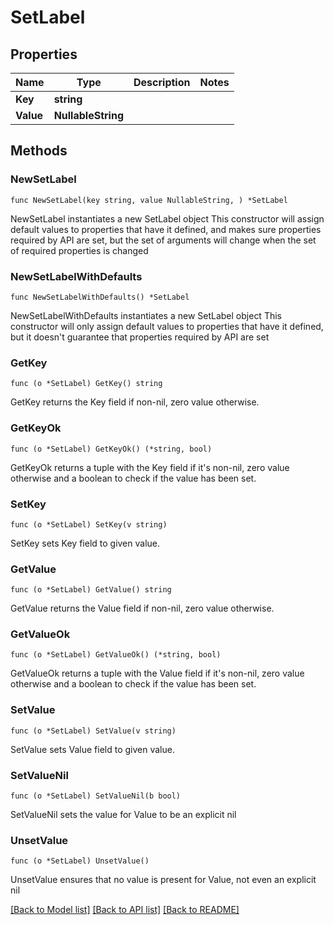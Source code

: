 # SetLabel

## Properties

Name | Type | Description | Notes
------------ | ------------- | ------------- | -------------
**Key** | **string** |  | 
**Value** | **NullableString** |  | 

## Methods

### NewSetLabel

`func NewSetLabel(key string, value NullableString, ) *SetLabel`

NewSetLabel instantiates a new SetLabel object
This constructor will assign default values to properties that have it defined,
and makes sure properties required by API are set, but the set of arguments
will change when the set of required properties is changed

### NewSetLabelWithDefaults

`func NewSetLabelWithDefaults() *SetLabel`

NewSetLabelWithDefaults instantiates a new SetLabel object
This constructor will only assign default values to properties that have it defined,
but it doesn't guarantee that properties required by API are set

### GetKey

`func (o *SetLabel) GetKey() string`

GetKey returns the Key field if non-nil, zero value otherwise.

### GetKeyOk

`func (o *SetLabel) GetKeyOk() (*string, bool)`

GetKeyOk returns a tuple with the Key field if it's non-nil, zero value otherwise
and a boolean to check if the value has been set.

### SetKey

`func (o *SetLabel) SetKey(v string)`

SetKey sets Key field to given value.


### GetValue

`func (o *SetLabel) GetValue() string`

GetValue returns the Value field if non-nil, zero value otherwise.

### GetValueOk

`func (o *SetLabel) GetValueOk() (*string, bool)`

GetValueOk returns a tuple with the Value field if it's non-nil, zero value otherwise
and a boolean to check if the value has been set.

### SetValue

`func (o *SetLabel) SetValue(v string)`

SetValue sets Value field to given value.


### SetValueNil

`func (o *SetLabel) SetValueNil(b bool)`

 SetValueNil sets the value for Value to be an explicit nil

### UnsetValue
`func (o *SetLabel) UnsetValue()`

UnsetValue ensures that no value is present for Value, not even an explicit nil

[[Back to Model list]](../README.md#documentation-for-models) [[Back to API list]](../README.md#documentation-for-api-endpoints) [[Back to README]](../README.md)


